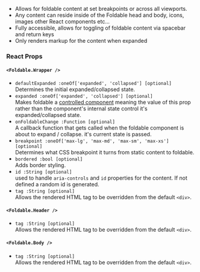 * Allows for foldable content at set breakpoints or across all viewports.
* Any content can reside inside of the Foldable head and body, icons, images other React components etc...
* Fully accessible, allows for toggling of foldable content via spacebar and return keys
* Only renders markup for the content when expanded

### React Props
#### `<Foldable.Wrapper />`
* `defaultExpanded :oneOf['expanded', 'collapsed'] [optional]`  
Determines the initial expanded/collapsed state.
* `expanded :oneOf['expanded', 'collapsed'] [optional]`  
Makes foldable a [controlled component](https://facebook.github.io/react/docs/forms.html#controlled-components)
meaning the value of this prop rather than the component's internal state control it's expanded/collapsed state.
* `onFoldableChange :Function [optional]`  
A callback function that gets called when the foldable component is about to expand / collapse. it's current state is passed.
* `breakpoint :oneOf['max-lg', 'max-md', 'max-sm', 'max-xs'] [optional]`  
Determines what CSS breakpoint it turns from static content to foldable.
* `bordered :bool [optional]`  
Adds border styling.
* `id :String [optional]`  
used to handle `aria-controls` and `id` properties for the content.  If not defined a random id is generated.
* `tag :String [optional]`  
Allows the rendered HTML tag to be overridden from the default `<div>`.

#### `<Foldable.Header />`
* `tag :String [optional]`  
Allows the rendered HTML tag to be overridden from the default `<div>`.

#### `<Foldable.Body />`
* `tag :String [optional]`  
Allows the rendered HTML tag to be overridden from the default `<div>`.

